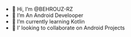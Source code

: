 - 👋 Hi, I’m @BEHROUZ-RZ
- 👀 I’m An Android Develooper
- 🌱 I’m currently learning Kotlin
- 💞️ I’ looking to collaborate on Android Projects


<!---
BEHROUZ-RZ/BEHROUZ-RZ is a ✨ special ✨ repository because its `README.md` (this file) appears on your GitHub profile.
You can click the Preview link to take a look at your changes.
--->
